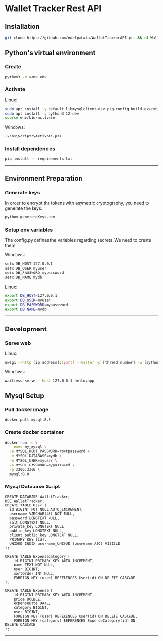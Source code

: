 # Wallet Tracker Rest API
## Installation
``` bash
git clone https://github.com/noelpatata/WalletTrackerAPI.git && cd WalletTrackerAPI/
```

## Python's virtual environment
### Create

``` bash
python3 -m venv env
```
### Activate 
Linux:

``` bash
sudo apt install -y default-libmysqlclient-dev pkg-config build-essential
sudo apt install -y python3.12-dev
source env/bin/activate
```
Windows:

``` cmd
.\env\Scripts\Activate.ps1
```
### Install dependencies
``` bash
pip install -r requirements.txt
```

---

## Environment Preparation
### Generate keys
In order to encrypt the tokens with asymetric cryptography, you need to generate the keys.
``` bash
python generateKeys.pem
```
### Setup env variables
The config.py defines the variables regarding secrets. We need to create them.

Windows:

``` cmd
setx DB_HOST 127.0.0.1
setx DB_USER myuser
setx DB_PASSWORD mypassword
setx DB_NAME mydb
```
Linux:

``` bash
export DB_HOST=127.0.0.1
export DB_USER=myuser
export DB_PASSWORD=mypassword
export DB_NAME=mydb
```
---

## Development
### Serve web
Linux:

``` bash
uwsgi --http [ip address]:[port] --master -p [thread number] -w [python file name (without .py extension)]:app
```
Windows:

``` cmd
waitress-serve --host 127.0.0.1 hello:app
```
## Mysql Setup
### Pull docker image

``` bash
docker pull mysql:8.0
```
### Create docker container

``` bash
docker run -d \
  --name my_mysql \
  -e MYSQL_ROOT_PASSWORD=rootpassword \
  -e MYSQL_DATABASE=mydb \
  -e MYSQL_USER=myuser \
  -e MYSQL_PASSWORD=mypassword \
  -p 3306:3306 \
  mysql:8.0
```
### Mysql Database Script
``` mysql
CREATE DATABASE WalletTracker;
USE WalletTracker;
CREATE TABLE User (
  id BIGINT NOT NULL AUTO_INCREMENT,
  username VARCHAR(45) NOT NULL,
  password LONGTEXT NULL,
  salt LONGTEXT NULL,
  private_key LONGTEXT NULL,
  public_key LONGTEXT NULL,
  client_public_key LONGTEXT NULL,
  PRIMARY KEY (id),
  UNIQUE INDEX username_UNIQUE (username ASC) VISIBLE
);
  
CREATE TABLE ExpenseCategory (
    id BIGINT PRIMARY KEY AUTO_INCREMENT,
    name TEXT NOT NULL,
    user BIGINT,
    sortOrder INT NULL,
    FOREIGN KEY (user) REFERENCES User(id) ON DELETE CASCADE
);

CREATE TABLE Expense (
    id BIGINT PRIMARY KEY AUTO_INCREMENT,
    price DOUBLE,
    expenseDate DATE,
    category BIGINT,
    user BIGINT,
    FOREIGN KEY (user) REFERENCES User(id) ON DELETE CASCADE,
    FOREIGN KEY (category) REFERENCES ExpenseCategory(id) ON DELETE CASCADE
);
```
---

